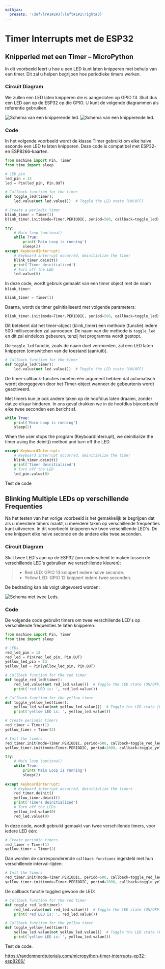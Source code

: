 ```yaml
---
mathjax:
  presets: '\def\lr#1#2#3{\left#1#2\right#3}'
---
```


# Timer Interrupts met de ESP32

## Knipperled met een Timer – MicroPython

In dit voorbeeld leert u hoe u een LED kunt laten knipperen met behulp van een timer. Dit zal u helpen begrijpen hoe periodieke timers werken.

### Circuit Diagram
We zullen een LED laten knipperen die is aangesloten op GPIO 13. Sluit dus een LED aan op de ESP32 op die GPIO. U kunt de volgende diagrammen als referentie gebruiken.

![Schema van een knipperende led.](./images/fc.png)
![Schema van een knipperende led.](./images/schema.png)

### Code
In het volgende voorbeeld wordt de klasse Timer gebruikt om elke halve seconde een LED te laten knipperen. Deze code is compatibel met ESP32- en ESP8266-kaarten.

```python
from machine import Pin, Timer
from time import sleep

# LED pin
led_pin = 13
led = Pin(led_pin, Pin.OUT)

# Callback function for the timer
def toggle_led(timer):
    led.value(not led.value())  # Toggle the LED state (ON/OFF)

# Create a periodic timer
blink_timer = Timer(1)
blink_timer.init(mode=Timer.PERIODIC, period=500, callback=toggle_led)  # Timer repeats every half second

try:
    # Main loop (optional)
    while True:
        print('Main Loop is running')
        sleep(2)
except KeyboardInterrupt:
    # Keyboard interrupt occurred, deinitialize the timer
    blink_timer.deinit()
    print('Timer deinitialized')
    # Turn off the LED
    led.value(0)
```

In deze code, wordt gebruik gemaakt van een timer object met de naam `blink_timer`:

```python
blink_timer = Timer(1)
```

Daarna, wordt de timer geïnitialiseerd met volgende parameters:

```python
blink_timer.init(mode=Timer.PERIODIC, period=500, callback=toggle_led)
```

Dit betekent dat het timer-object (blink_timer) een methode (functie) iedere 500 milliseconden zal aanroepen. De naam van die methode is `toggle_led` en dit zal eindeloos gebeuren, tenzij het programma wordt gestopt. 

De `toggle_led` functie, zoals de naam doet vermoeden, zal een LED laten knipperen (omswitchen van de toestand (aan/uit)).

```python
# Callback function for the timer
def toggle_led(timer):
    led.value(not led.value())  # Toggle the LED state (ON/OFF)
```

De timer-callback-functies moeten één argument hebben dat automatisch wordt doorgegeven door het Timer-object wanneer de gebeurtenis wordt geactiveerd.

Met timers kun je ook andere taken op de hoofdlus laten draaien, zonder dat ze elkaar hinderen. In ons geval drukken we in de hoofdlus bijvoorbeeld elke twee seconden een bericht af.

```python
while True:
    print('Main Loop is running')
    sleep(2)
```

When the user stops the program (KeyboardInterrupt), we deinitialize the timer using the deinit() method and turn off the LED.

```python
except KeyboardInterrupt:
    # Keyboard interrupt occurred, deinitialize the timer
    blink_timer.deinit()
    print('Timer deinitialized')
    # Turn off the LED
    led_pin.value(0)
```

Test de code

## Blinking Multiple LEDs op verschillende Frequenties

Na het testen van het vorige voorbeeld is het gemakkelijk te begrijpen dat als u meerdere timers maakt, u meerdere taken op verschillende frequenties kunt uitvoeren. In dit voorbeeld knipperen we twee verschillende LED's. De ene knippert elke halve seconde en de andere elke twee seconden.

### Circuit Diagram
Sluit twee LED's aan op de ESP32 (om onderscheid te maken tussen de verschillende LED's gebruiken we verschillende kleuren):

> - Red LED: GPIO 13 knippert iedere halve seconde.
> - Yellow LED: GPIO 12 knippert iedere twee seconden.

De bedrading kan als volgt uitgevoerd worden:

![Schema met twee Leds.](./images/begin.png)

### Code
De volgende code gebruikt timers om twee verschillende LED's op verschillende frequenties te laten knipperen. 

```python
from machine import Pin, Timer
from time import sleep

# LEDs
red_led_pin = 12
red_led = Pin(red_led_pin, Pin.OUT)
yellow_led_pin = 13
yellow_led = Pin(yellow_led_pin, Pin.OUT)

# Callback function for the red timer
def toggle_red_led(timer):
    red_led.value(not red_led.value())  # Toggle the LED state (ON/OFF)
    print('red LED is: ', red_led.value())

# Callback function for the yellow timer
def toggle_yellow_led(timer):
    yellow_led.value(not yellow_led.value())  # Toggle the LED state (ON/OFF)
    print('yellow LED is: ', yellow_led.value())

# Create periodic timers
red_timer = Timer(1)
yellow_timer = Timer(2)

# Init the timers
red_timer.init(mode=Timer.PERIODIC, period=500, callback=toggle_red_led)  # Timer repeats every 0.5 second
yellow_timer.init(mode=Timer.PERIODIC, period=2000, callback=toggle_yellow_led)  # Timer repeats every 2 seconds

try:
    # Main loop (optional)
    while True:
        print('Main Loop is running')
        sleep(2)
        
except KeyboardInterrupt:
    # Keyboard interrupt occurred, deinitialize the timers
    red_timer.deinit()
    yellow_timer.deinit()
    print('Timers deinitialized')
    # Turn off the LEDs
    yellow_led.value(0)
    red_led.value(0)
```

In deze code, wordt gebruikt gemaakt van twee verschillende timers, voor iedere LED één:

```python
# Create periodic timers
red_timer = Timer(1)
yellow_timer = Timer(2)
```

Dan worden de corresponderende `callback functions` ingesteld met hun verschillende interval-tijden:

```python
# Init the timers
red_timer.init(mode=Timer.PERIODIC, period=500, callback=toggle_red_led)  # Timer repeats every 0.5 second
yellow_timer.init(mode=Timer.PERIODIC, period=2000, callback=toggle_yellow_led)  # Timer repeats every 2 seconds
```

De callback functie toggled gewoon de LED:

```python
# Callback function for the red timer
def toggle_red_led(timer):
    red_led.value(not red_led.value())  # Toggle the LED state (ON/OFF)
    print('red LED is: ', red_led.value())

# Callback function for the yellow timer
def toggle_yellow_led(timer):
    yellow_led.value(not yellow_led.value())  # Toggle the LED state (ON/OFF)
    print('yellow LED is: ', yellow_led.value())
```

Test de code.



https://randomnerdtutorials.com/micropython-timer-interrupts-ep32-esp8266/

